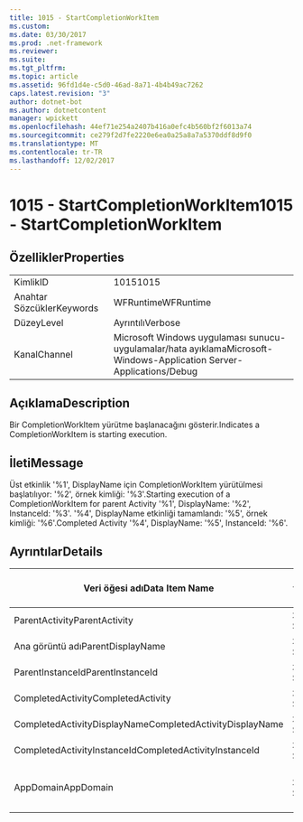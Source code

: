 ```yaml
---
title: 1015 - StartCompletionWorkItem
ms.custom: 
ms.date: 03/30/2017
ms.prod: .net-framework
ms.reviewer: 
ms.suite: 
ms.tgt_pltfrm: 
ms.topic: article
ms.assetid: 96fd1d4e-c5d0-46ad-8a71-4b4b49ac7262
caps.latest.revision: "3"
author: dotnet-bot
ms.author: dotnetcontent
manager: wpickett
ms.openlocfilehash: 44ef71e254a2407b416a0efc4b560bf2f6013a74
ms.sourcegitcommit: ce279f2d7fe2220e6ea0a25a8a7a5370ddf8d9f0
ms.translationtype: MT
ms.contentlocale: tr-TR
ms.lasthandoff: 12/02/2017
---
```

# <a name="1015---startcompletionworkitem"></a><span data-ttu-id="66163-102">1015 - StartCompletionWorkItem</span><span class="sxs-lookup"><span data-stu-id="66163-102">1015 - StartCompletionWorkItem</span></span>
## <a name="properties"></a><span data-ttu-id="66163-103">Özellikler</span><span class="sxs-lookup"><span data-stu-id="66163-103">Properties</span></span>  
  
|||  
|-|-|  
|<span data-ttu-id="66163-104">Kimlik</span><span class="sxs-lookup"><span data-stu-id="66163-104">ID</span></span>|<span data-ttu-id="66163-105">1015</span><span class="sxs-lookup"><span data-stu-id="66163-105">1015</span></span>|  
|<span data-ttu-id="66163-106">Anahtar Sözcükler</span><span class="sxs-lookup"><span data-stu-id="66163-106">Keywords</span></span>|<span data-ttu-id="66163-107">WFRuntime</span><span class="sxs-lookup"><span data-stu-id="66163-107">WFRuntime</span></span>|  
|<span data-ttu-id="66163-108">Düzey</span><span class="sxs-lookup"><span data-stu-id="66163-108">Level</span></span>|<span data-ttu-id="66163-109">Ayrıntılı</span><span class="sxs-lookup"><span data-stu-id="66163-109">Verbose</span></span>|  
|<span data-ttu-id="66163-110">Kanal</span><span class="sxs-lookup"><span data-stu-id="66163-110">Channel</span></span>|<span data-ttu-id="66163-111">Microsoft Windows uygulaması sunucu-uygulamalar/hata ayıklama</span><span class="sxs-lookup"><span data-stu-id="66163-111">Microsoft-Windows-Application Server-Applications/Debug</span></span>|  
  
## <a name="description"></a><span data-ttu-id="66163-112">Açıklama</span><span class="sxs-lookup"><span data-stu-id="66163-112">Description</span></span>  
 <span data-ttu-id="66163-113">Bir CompletionWorkItem yürütme başlanacağını gösterir.</span><span class="sxs-lookup"><span data-stu-id="66163-113">Indicates a CompletionWorkItem is starting execution.</span></span>  
  
## <a name="message"></a><span data-ttu-id="66163-114">İleti</span><span class="sxs-lookup"><span data-stu-id="66163-114">Message</span></span>  
 <span data-ttu-id="66163-115">Üst etkinlik '%1', DisplayName için CompletionWorkItem yürütülmesi başlatılıyor: '%2', örnek kimliği: '%3'.</span><span class="sxs-lookup"><span data-stu-id="66163-115">Starting execution of a CompletionWorkItem for parent Activity '%1', DisplayName: '%2', InstanceId: '%3'.</span></span> <span data-ttu-id="66163-116">'%4', DisplayName etkinliği tamamlandı: '%5', örnek kimliği: '%6'.</span><span class="sxs-lookup"><span data-stu-id="66163-116">Completed Activity '%4', DisplayName: '%5', InstanceId: '%6'.</span></span>  
  
## <a name="details"></a><span data-ttu-id="66163-117">Ayrıntılar</span><span class="sxs-lookup"><span data-stu-id="66163-117">Details</span></span>  
  
|<span data-ttu-id="66163-118">Veri öğesi adı</span><span class="sxs-lookup"><span data-stu-id="66163-118">Data Item Name</span></span>|<span data-ttu-id="66163-119">Veri öğesi türü</span><span class="sxs-lookup"><span data-stu-id="66163-119">Data Item Type</span></span>|<span data-ttu-id="66163-120">Açıklama</span><span class="sxs-lookup"><span data-stu-id="66163-120">Description</span></span>|  
|--------------------|--------------------|-----------------|  
|<span data-ttu-id="66163-121">ParentActivity</span><span class="sxs-lookup"><span data-stu-id="66163-121">ParentActivity</span></span>|<span data-ttu-id="66163-122">xs: String</span><span class="sxs-lookup"><span data-stu-id="66163-122">xs:string</span></span>|<span data-ttu-id="66163-123">Üst etkinlik türü adı.</span><span class="sxs-lookup"><span data-stu-id="66163-123">The type name of the parent activity.</span></span>|  
|<span data-ttu-id="66163-124">Ana görüntü adı</span><span class="sxs-lookup"><span data-stu-id="66163-124">ParentDisplayName</span></span>|<span data-ttu-id="66163-125">xs: String</span><span class="sxs-lookup"><span data-stu-id="66163-125">xs:string</span></span>|<span data-ttu-id="66163-126">Üst etkinliğin görünen adı.</span><span class="sxs-lookup"><span data-stu-id="66163-126">The display name of the parent activity.</span></span>|  
|<span data-ttu-id="66163-127">ParentInstanceId</span><span class="sxs-lookup"><span data-stu-id="66163-127">ParentInstanceId</span></span>|<span data-ttu-id="66163-128">xs: String</span><span class="sxs-lookup"><span data-stu-id="66163-128">xs:string</span></span>|<span data-ttu-id="66163-129">Üst etkinlik örnek kimliği.</span><span class="sxs-lookup"><span data-stu-id="66163-129">The instance id of the parent activity.</span></span>|  
|<span data-ttu-id="66163-130">CompletedActivity</span><span class="sxs-lookup"><span data-stu-id="66163-130">CompletedActivity</span></span>|<span data-ttu-id="66163-131">xs: String</span><span class="sxs-lookup"><span data-stu-id="66163-131">xs:string</span></span>|<span data-ttu-id="66163-132">Tamamlanan etkinliğin türü adı.</span><span class="sxs-lookup"><span data-stu-id="66163-132">The type name of the completed activity.</span></span>|  
|<span data-ttu-id="66163-133">CompletedActivityDisplayName</span><span class="sxs-lookup"><span data-stu-id="66163-133">CompletedActivityDisplayName</span></span>|<span data-ttu-id="66163-134">xs: String</span><span class="sxs-lookup"><span data-stu-id="66163-134">xs:string</span></span>|<span data-ttu-id="66163-135">Tamamlanan etkinliğin görünen adı.</span><span class="sxs-lookup"><span data-stu-id="66163-135">The display name of the completed activity.</span></span>|  
|<span data-ttu-id="66163-136">CompletedActivityInstanceId</span><span class="sxs-lookup"><span data-stu-id="66163-136">CompletedActivityInstanceId</span></span>|<span data-ttu-id="66163-137">xs: String</span><span class="sxs-lookup"><span data-stu-id="66163-137">xs:string</span></span>|<span data-ttu-id="66163-138">Tamamlanan etkinliğin örnek kimliği.</span><span class="sxs-lookup"><span data-stu-id="66163-138">The instance id of the completed activity.</span></span>|  
|<span data-ttu-id="66163-139">AppDomain</span><span class="sxs-lookup"><span data-stu-id="66163-139">AppDomain</span></span>|<span data-ttu-id="66163-140">xs: String</span><span class="sxs-lookup"><span data-stu-id="66163-140">xs:string</span></span>|<span data-ttu-id="66163-141">AppDomain.CurrentDomain.FriendlyName tarafından döndürülen dize.</span><span class="sxs-lookup"><span data-stu-id="66163-141">The string returned by AppDomain.CurrentDomain.FriendlyName.</span></span>|
